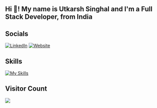<h2 align="left">Hi 👋! My name is Utkarsh Singhal and I'm a Full Stack Developer, from India</h2>

## Socials
[![LinkedIn](https://img.shields.io/badge/LinkedIn-%230077B5.svg?style=for-the-badge&logo=linkedin&logoColor=white)](https://linkedin.com/in/singhalutkarsh26)
[![Website](https://img.shields.io/badge/Website-%23000000.svg?style=for-the-badge&logo=google-chrome&logoColor=white)](https://utkarsh-singhal.tech/)

## Skills
[![My Skills](https://skillicons.dev/icons?i=html,css,js,react,nextjs,ts,astro,nodejs,express,firebase,mongodb,redis,gcp,aws,git,github,postman,vercel,vscode,tailwind,bootstrap,sass,materialui,styledcomponents)](https://utkarsh-singhal.tech)

## Visitor Count
<img align="left" src="https://profile-counter.glitch.me/Utkarsh-Singhal-26/count.svg"  />

###
